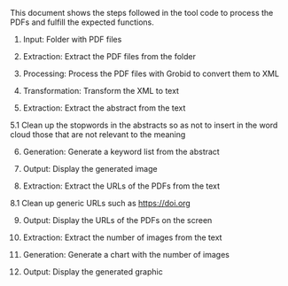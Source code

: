This document shows the steps followed in the tool code to process the PDFs and fulfill the expected functions.

1. Input: Folder with PDF files

2. Extraction: Extract the PDF files from the folder

3. Processing: Process the PDF files with Grobid to convert them to XML

4. Transformation: Transform the XML to text

5. Extraction: Extract the abstract from the text

  5.1 Clean up the stopwords in the abstracts so as not to insert in the word cloud those that are not relevant to the meaning

6. Generation: Generate a keyword list from the abstract

7. Output: Display the generated image

8. Extraction: Extract the URLs of the PDFs from the text

  8.1 Clean up generic URLs such as https://doi.org

9. Output: Display the URLs of the PDFs on the screen

10. Extraction: Extract the number of images from the text

11. Generation: Generate a chart with the number of images

12. Output: Display the generated graphic
